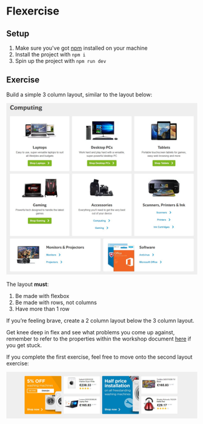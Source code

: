 # Flexercise

## Setup

1. Make sure you've got [npm](https://nodejs.org/en/download/) installed on your machine
1. Install the project with `npm i`
1. Spin up the project with `npm run dev`

## Exercise

Build a simple 3 column layout, similar to the layout below:

![Exercise 1](__readme-assets/exercise-1.jpg)

The layout __must__:

1. Be made with flexbox
1. Be made with rows, not columns
1. Have more than 1 row

If you’re feeling brave, create a 2 column layout below the 3 column layout.

Get knee deep in flex and see what problems you come up against, remember to refer to the properties within the workshop document [here](https://docs.google.com/document/d/1pgKD1npgkk5iwy1QOLV2X-Lvk2DlsRKHIGS-5rTkiEQ/edit?usp=sharing) if you get stuck.

If you complete the first exercise, feel free to move onto the second layout exercise:

![Exercise 2](__readme-assets/exercise-2.jpg)
